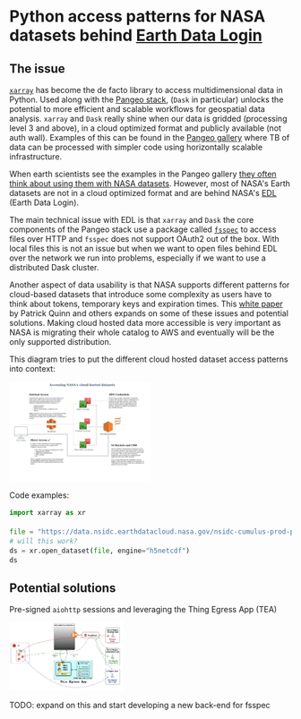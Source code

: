 # Python access patterns for NASA datasets behind [Earth Data Login](https://urs.earthdata.nasa.gov/)


## The issue

[`xarray`](https://docs.xarray.dev/en/stable/) has become the de facto library to access multidimensional data in Python. Used along with the [Pangeo stack](https://pangeo.io/), (`Dask` in particular) unlocks the potential to more efficient and scalable workflows for geospatial data analysis. `xarray` and `Dask` really shine when our data is gridded (processing level 3 and above), in a cloud optimized format and publicly available (not auth wall).  Examples of this can be found in the [Pangeo gallery](http://gallery.pangeo.io/) where TB of data can be processed with simpler code using horizontally scalable infrastructure. 

When earth scientists see the examples in the Pangeo gallery [they often think about using them with NASA datasets](https://discourse.pangeo.io/t/cloud-computing-using-nasa-earthdata-with-earthdata-login/2434). However, most of NASA's Earth datasets are not in a cloud optimized format and are behind NASA's [EDL](https://urs.earthdata.nasa.gov/) (Earth Data Login). 

The main technical issue with EDL is that `xarray` and `Dask` the core components of the Pangeo stack use a package called [`fsspec`](https://filesystem-spec.readthedocs.io/en/latest/index.html) to access files over HTTP and `fsspec` does not support OAuth2 out of the box. With local files this is not an issue but when we want to open files behind EDL over the network we run into problems, especially if we want to use a distributed Dask cluster.

Another aspect of data usability is that NASA supports different patterns for cloud-based datasets that introduce some complexity as users have to think about tokens, temporary keys and expiration times. This [white paper](https://docs.google.com/document/d/18GyoMZj0I2HKAXwqyeziO0ISbOwHxo1TN4eAlR4mH3U/view#heading=h.ii2k4b5recft) by Patrick Quinn and others expands on some of these issues and potential solutions. Making cloud hosted data more accessible is very important as NASA is migrating their whole catalog to AWS and eventually will be the only supported distribution.

This diagram tries to put the different cloud hosted dataset access patterns into context:

<img src="imgs/nasa-cloud-access.png" width="50%"/>


Code examples:

```python
import xarray as xr

file = "https://data.nsidc.earthdatacloud.nasa.gov/nsidc-cumulus-prod-protected/ATLAS/ATL08/005/2018/10/14/ATL08_20181014001049_02350102_005_01.h5"
# will this work?
ds = xr.open_dataset(file, engine="h5netcdf")
ds
```



## Potential solutions


Pre-signed `aiohttp` sessions and leveraging the Thing Egress App (TEA)

<img src="https://raw.githubusercontent.com/asfadmin/thin-egress-app/master/docs/images/tea.png" width="40%" />

TODO: expand on this and start developing a new back-end for fsspec 
